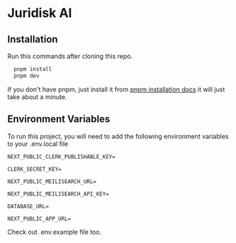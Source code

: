 # Juridisk AI

## Installation

Run this commands after cloning this repo.

```bash
  pnpm install
  pnpm dev
```

If you don't have pnpm, just install it from
[pnpm installation docs](https://pnpm.io/installation)
it will just take about a minute.

## Environment Variables

To run this project, you will need to add the following environment variables to your .env.local file

`NEXT_PUBLIC_CLERK_PUBLISHABLE_KEY=`

`CLERK_SECRET_KEY=`

`NEXT_PUBLIC_MEILISEARCH_URL=`

`NEXT_PUBLIC_MEILISEARCH_API_KEY=`

`DATABASE_URL=`

`NEXT_PUBLIC_APP_URL=`

Check out .env.example file too.
